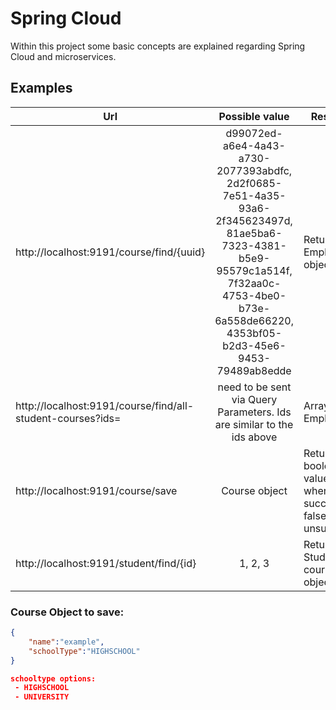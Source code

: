 # Spring Cloud

Within this project some basic concepts are explained regarding Spring Cloud and microservices.

## Examples

| Url   |      Possible value   |      Response   |
|----------|:-------------:|-------------|
|http://localhost:9191/course/find/{uuid} | d99072ed-a6e4-4a43-a730-2077393abdfc, 2d2f0685-7e51-4a35-93a6-2f345623497d, 81ae5ba6-7323-4381-b5e9-95579c1a514f, 7f32aa0c-4753-4be0-b73e-6a558de66220, 4353bf05-b2d3-45e6-9453-79489ab8edde | Returns Employee object |
|http://localhost:9191/course/find/all-student-courses?ids= | need to be sent via Query Parameters. Ids are similar to the ids above  | Array of Employees |
|http://localhost:9191/course/save |  Course object | Returns boolean value. True when successfull, false when unsuccessful |
|http://localhost:9191/student/find/{id} |  1, 2, 3 | Returns Student with course object |

### Course Object to save:

```JSON
{
    "name":"example",
    "schoolType":"HIGHSCHOOL"
}

schooltype options:
 - HIGHSCHOOL
 - UNIVERSITY
```
